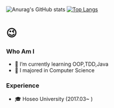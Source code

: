 ### 

<!--
**** is a ✨ _special_ ✨ repository because its `README.md` (this file) appears on your GitHub profile.

Here are some ideas to get you started:



-->



![Anurag's GitHub stats](https://github-readme-stats.vercel.app/api?username=Seung-hwan285&show_icons=true)
[![Top Langs](https://github-readme-stats.vercel.app/api/top-langs/?username=Seung-hwan285&layout=compact)](https://github.com/anuraghazra/github-readme-stats)

#  😉
### Who Am I
- 🌱 I’m currently learning OOP,TDD,Java
- 🥇 I majored in Computer Science

### Experience
- 🎓 Hoseo University (2017.03~ )
